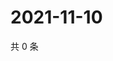 # 2021-11-10

共 0 条

<!-- BEGIN WEIBO -->
<!-- 最后更新时间 Wed Nov 10 2021 14:17:00 GMT+0800 (China Standard Time) -->

<!-- END WEIBO -->
